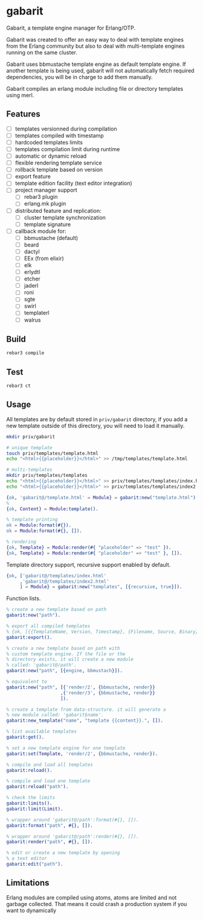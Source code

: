 # gabarit

Gabarit, a template engine manager for Erlang/OTP.

Gabarit was created to offer an easy way to deal with template engines
from the Erlang community but also to deal with multi-template engines
running on the same cluster.

Gabarit uses bbmustache template engine as default template engine. If
another template is being used, gabarit will not automatically fetch
required dependencies, you will be in charge to add them manually.

Gabarit compiles an erlang module including file or directory
templates using merl. 

## Features

 - [ ] templates versionned during compilation
 - [ ] templates compiled with timestamp
 - [ ] hardcoded templates limits
 - [ ] templates compilation limit during runtime
 - [ ] automatic or dynamic reload
 - [ ] flexible rendering template service
 - [ ] rollback template based on version
 - [ ] export feature
 - [ ] template edition facility (text editor integration)
 - [ ] project manager support
   - [ ] rebar3 plugin
   - [ ] erlang.mk plugin
 - [ ] distributed feature and replication:
   - [ ] cluster template synchronization
   - [ ] template signature
 - [ ] callback module for:
   - [ ] bbmustache (default)
   - [ ] beard
   - [ ] dactyl
   - [ ] EEx (from elixir)
   - [ ] elk
   - [ ] erlydtl
   - [ ] etcher
   - [ ] jaderl
   - [ ] roni
   - [ ] sgte
   - [ ] swirl
   - [ ] templaterl
   - [ ] walrus

## Build

```sh
rebar3 compile
```

## Test

```sh
rebar3 ct
```

## Usage

All templates are by default stored in `priv/gabarit` directory, if
you add a new template outside of this directory, you will need to
load it manually.

```sh
mkdir priv/gabarit

# unique template
touch priv/templates/template.html
echo "<html>{{placeholder}}</html>" >> /tmp/templates/template.html

# multi-templates
mkdir priv/templates/templates
echo "<html>{{placeholder}}</html>" >> priv/templates/templates/index.html
echo "<html>{{placeholder}}</html>" >> priv/templates/templates/index2.html
```

```erlang
{ok, 'gabarit@/template.html' = Module} = gabarit:new("template.html").
%
{ok, Content} = Module:template().

% template printing
ok = Module:format(#{}).
ok = Module:format(#{}, []).

% rendering
{ok, Template} = Module:render(#{ "placeholder" => "test" }).
{ok, Template} = Module:render(#{ "placeholder" => "test" }, []).
```

Template directory support, recursive support enabled by default.

```erlang
{ok, ['gabarit@/templates/index.html'
     ,'gabarit@/templates/index2.html'
	 ] = Module} = gabarit:new("templates", [{recursive, true}]).
```

Function lists.

```erlang
% create a new template based on path
gabarit:new("path").

% export all compiled templates
% {ok, [{{TemplateName, Version, Timestamp}, {Filename, Source, Binary}}]}.
gabarit:export().

% create a new template based on path with
% custom template engine. If the file or the
% directory exists, it will create a new module 
% called: 'gabarit@/path'.
gabarit:new("path", [{engine, bbmustach}]).

% equivalent to
gabarit:new("path", [{'render/2', {bbmustache, render}}
                    ,{'render/3', {bbmustache, render}}
					]).

% create a template from data-structure. it will generate a 
% new module called: 'gabarit$name'.
gabarit:new_template("name", "template {{content}}.", []).

% list available templates
gabarit:get().

% set a new template engine for one template
gabarit:set(Template, 'render/2', {bbmustache, render}).

% compile and load all templates
gabarit:reload().

% compile and load one template
gabarit:reload("path").

% check the limits
gabarit:limits().
gabarit:limit(Limit).

% wrapper around 'gabarit@/path':format(#{}, []).
gabarit:format("path", #{}, []).

% wrapper around 'gabarit@/path':render(#{}, []).
gabarit:render("path", #{}, []).

% edit or create a new template by opening
% a text editor
gabarit:edit("path").
```

## Limitations

Erlang modules are compiled using atoms, atoms are limited and not
garbage collected. That means it could crash a production system if
you want to dynamically
